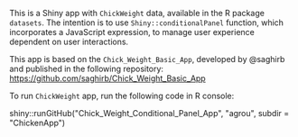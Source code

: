 This is a Shiny app with `ChickWeight` data, available in the R package `datasets`. The intention is to use `Shiny::conditionalPanel` function, which incorporates a JavaScript expression, to manage user experience dependent on user interactions. 

This app is based on the `Chick_Weight_Basic_App`, developed by @saghirb and published in the following repository: https://github.com/saghirb/Chick_Weight_Basic_App 

To run `ChickWeight` app, run the following code in R console:

shiny::runGitHub("Chick_Weight_Conditional_Panel_App", "agrou", subdir = "ChickenApp")

